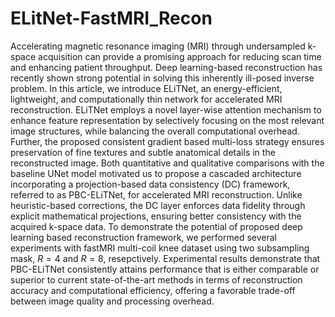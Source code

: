 # ELitNet-FastMRI_Recon

Accelerating magnetic resonance imaging (MRI) through undersampled k-space acquisition can provide a promising approach for reducing scan time and enhancing patient throughput. Deep learning-based reconstruction has recently shown strong potential in solving this inherently ill-posed inverse problem. In this article, we introduce ELiTNet, an energy-efficient, lightweight, and computationally thin network for accelerated MRI reconstruction. ELiTNet employs a novel layer-wise attention mechanism to enhance feature representation by selectively focusing on the most relevant image structures, while balancing the overall computational overhead. Further, the proposed consistent gradient based multi-loss strategy ensures preservation of fine textures and subtle anatomical details in the reconstructed image. Both quantitative and qualitative comparisons with the baseline UNet model motivated us to propose a cascaded architecture incorporating a projection-based data consistency (DC) framework, referred to as PBC-ELiTNet, for accelerated MRI reconstruction. Unlike heuristic-based corrections, the DC layer enforces data fidelity through explicit mathematical projections, ensuring better consistency with the acquired k-space data. To demonstrate the potential of proposed deep learning based reconstruction framework, we performed several experiments with fastMRI multi-coil knee dataset using two subsampling mask, $R=4$ and $R=8$, resepctively. Experimental results demonstrate that PBC-ELiTNet consistently attains performance that is either comparable or superior to current state-of-the-art methods in terms of reconstruction accuracy and computational efficiency, offering a favorable trade-off between image quality and processing overhead.
